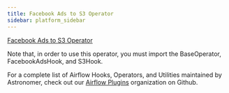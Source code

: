 ```yaml
---
title: Facebook Ads to S3 Operator
sidebar: platform_sidebar
---
```


[Facebook Ads to S3 Operator](https://github.com/airflow-plugins/facebook_ads_plugin/blob/master/operators/facebook_ads_to_s3_operator.py)

Note that, in order to use this operator, you must import the BaseOperator, FacebookAdsHook, and S3Hook.

For a complete list of Airflow Hooks, Operators, and Utilities maintained by Astronomer, check out our [Airflow Plugins](https://github.com/airflow-plugins?utf8=%E2%9C%93&q=&type=&language=) organization on Github.



